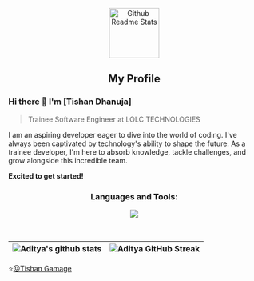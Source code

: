 <p align="center">
 <img width="100px" src="https://res.cloudinary.com/anuraghazra/image/upload/v1594908242/logo_ccswme.svg" align="center" alt="Github Readme Stats" />
 <h2 align="center">My Profile</h2>
</p>

### Hi there 👋 I'm [Tishan Dhanuja]
> Trainee Software Engineer at LOLC TECHNOLOGIES


<div>
 <p>
I am an aspiring developer eager to dive into the world of coding. I've always been captivated by technology's ability to shape the future. As a trainee developer, I'm here to absorb knowledge, tackle challenges, and grow alongside this incredible team.
  
<b>Excited to get started!</b>
</p>
</div>
<h3 align="center">Languages and Tools:</h3>
<p align="center">
<img src="https://skillicons.dev/icons?i=html,css,js,java,spring,py,mysql,photoshop,illustrator,postman,cpp,react,github,git,idea,selenium,figma,mongodb,typescript,kubernetes,docker,jenkins&perline=11" />
</a>
</p>
<br>
 
| ![Aditya's github stats](https://github-readme-stats.vercel.app/api?username=codewhi5per&show_icons=true&theme=tokyonight) | ![Aditya GitHub Streak](https://github-readme-streak-stats.herokuapp.com/?user=codewhi5per&theme=tokyonight) |
| --- | --- |

⭐️[@Tishan Gamage](https://github.com/TishanGamage)
